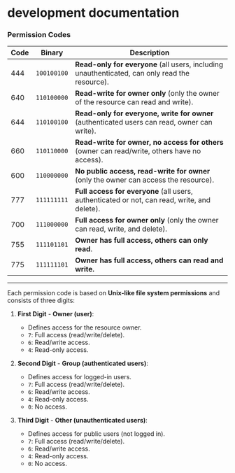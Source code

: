 # development documentation

### **Permission Codes**

| Code | Binary | Description                                                                                          |
|------|--------|------------------------------------------------------------------------------------------------------|
| 444  | `100100100` | **Read-only for everyone** (all users, including unauthenticated, can only read the resource).    |
| 640  | `110100000` | **Read-write for owner only** (only the owner of the resource can read and write).               |
| 644  | `110100100` | **Read-only for everyone, write for owner** (authenticated users can read, owner can write).     |
| 660  | `110110000` | **Read-write for owner, no access for others** (owner can read/write, others have no access).    |
| 600  | `110000000` | **No public access, read-write for owner** (only the owner can access the resource).             |
| 777  | `111111111` | **Full access for everyone** (all users, authenticated or not, can read, write, and delete).     |
| 700  | `111000000` | **Full access for owner only** (only the owner can read, write, and delete).                     |
| 755  | `111101101` | **Owner has full access, others can only read**.                                                 |
| 775  | `111111101` | **Owner has full access, others can read and write.**                                            |

---

Each permission code is based on **Unix-like file system permissions** and consists of three digits:

1. **First Digit** - **Owner (user)**:
   - Defines access for the resource owner.
   - `7`: Full access (read/write/delete).
   - `6`: Read/write access.
   - `4`: Read-only access.

2. **Second Digit** - **Group (authenticated users)**:
   - Defines access for logged-in users.
   - `7`: Full access (read/write/delete).
   - `6`: Read/write access.
   - `4`: Read-only access.
   - `0`: No access.

3. **Third Digit** - **Other (unauthenticated users)**:
   - Defines access for public users (not logged in).
   - `7`: Full access (read/write/delete).
   - `6`: Read/write access.
   - `4`: Read-only access.
   - `0`: No access.
